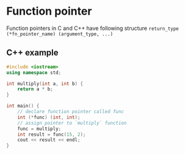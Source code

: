 # Function pointer
Function pointers in C and C++ have following structure 
`return_type (*fn_pointer_name) (argument_type, ...)`

## C++ example
```c++
#include <iostream>
using namespace std;

int multiply(int a, int b) {
	return a * b;
}

int main() {
	// declare function pointer called func 
	int (*func) (int, int);
	// assign pointer to `multiply` function 
	func = multiply;
	int result = func(15, 2);
	cout << result << endl;	
}
```